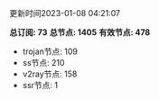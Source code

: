 更新时间2023-01-08 04:21:07

**总订阅: 73**
**总节点: 1405**
**有效节点: 478**
- trojan节点: 109
- ss节点: 210
- v2ray节点: 158
- ssr节点: 1
